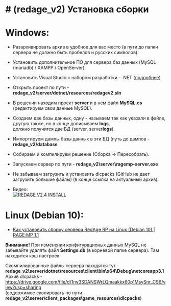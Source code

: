 # # (redage_v2) Установка сборки  

# Windows:  
* Разархивировать архив в удобное для вас место (в пути до папки сервера не должно быть пробелов и русских символов).
* Установить дополнительное ПО для сервера баз данных (MySQL (mariadb) / XAMPP / OpenServer).
* Установить Visual Studio с набором разработки - .NET ([подробнее](https://ragemp.pro/threads/s-nastrojka-robochej-sredy-dlja-razrabotki-pod-ragemp.739/))
* Открыть проект по пути - **redage_v2/server/dotnet/resources/redagev2.sln**
* В решении находим проект **server** и в нем файл **MySQL.cs** (редактируем свои данные MySQL).
* Создаем две базы данных, одну - называем так как указали в файле, другую также, но в конце дописываем **logs**,  
должно получится две БД (server, server**logs**).
* Импортируем дампы базы данных в эти БД (путь до дампов - **redage_v2/database**
* Собираем и компилируем решение (Сборка -> Пересобрать).
* Запускаем сервер по пути - **redage_v2\server\ragemp-server.exe**
* Не забываем загрузить и установить dlcpacks (GitHub не дает загрузить большие файлы) (в конце ссылка на актуальный архив).

* Видео:  
[![REDAGE V2.4 INSTALL](https://img.youtube.com/vi/RPsyAkdOMvg/0.jpg)](https://www.youtube.com/watch?v=RPsyAkdOMvg)

# Linux (Debian 10): 
* [Как установить сборку сервера RedAge RP на Linux (Debian 10) | RAGE:MP 1.1](https://ragemp.pro/threads/kak-ustanovit-sborku-servera-redage-rp-na-linux-debian-10-rage-mp-1-1.1225/)

**Внимание!** При изменении конфигурационых данных MySQL не забывайте удалять файл **Settings.db** (в корневой папке сервера). Там находится кэш настроек. 

Скомпилированные файлы сервера находятся тут - **redage_v2\server\dotnet\resources\client\bin\x64\Debug\netcoreapp3.1**  
Архив dlcpacks - https://drive.google.com/file/d/1rw3SDANSWrLQmaakkx60p1MsySnr_CS6/view?usp=sharing  
(содержимое скопировать по пути - **redage_v2\server\client_packages\game_resources\dlcpacks**)
